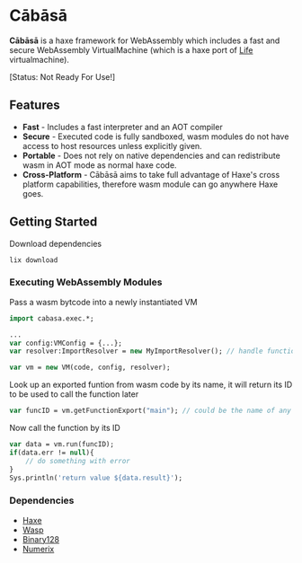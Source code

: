 # Cābāsā
**Cābāsā** is a haxe framework for WebAssembly which includes a fast and secure WebAssembly VirtualMachine (which is a haxe port of [Life](https://github.com/perlin-network/life) virtualmachine).

[Status: Not Ready For Use!]

## Features
- **Fast** - Includes a fast interpreter and an AOT compiler
- **Secure** - Executed code is fully sandboxed, wasm modules do not have access to host resources unless explicitly given.
- **Portable** - Does not rely on native dependencies and can redistribute wasm in AOT mode as normal haxe code.
- **Cross-Platform** - Cābāsā aims to take full advantage of Haxe's cross platform capabilities, therefore wasm module can go anywhere Haxe goes.

## Getting Started
Download dependencies 
```
lix download
```

### Executing WebAssembly Modules
Pass a wasm bytcode into a newly instantiated VM
```hx
import cabasa.exec.*;

...
var config:VMConfig = {...};
var resolver:ImportResolver = new MyImportResolver(); // handle function and global imports

var vm = new VM(code, config, resolver);
```
Look up an exported funtion from wasm code by its name, it will return its ID to be used to call the function later
```hx
var funcID = vm.getFunctionExport("main"); // could be the name of any exported function
```
Now call the function by its ID 
```hx
var data = vm.run(funcID);
if(data.err != null){
    // do something with error
}
Sys.println('return value ${data.result}');
``` 


### Dependencies

 * [Haxe](https://haxe.org/)
 * [Wasp](https://github.com/darmie/wasp)
 * [Binary128](https://github.com/darmie/binary128)
 * [Numerix](https://github.com/darmie/numerix)


